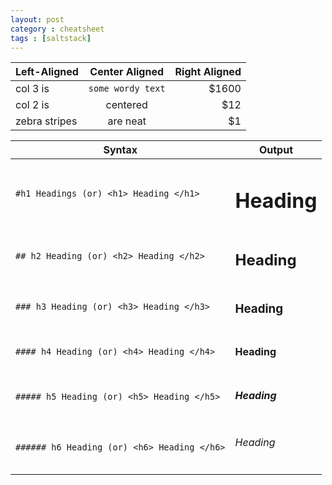 ```yaml
---
layout: post
category : cheatsheet
tags : [saltstack]
---
```


| Left-Aligned  | Center Aligned  | Right Aligned |
| :------------ |:---------------:| -----:|
| col 3 is      | ```some wordy text``` | $1600 |
| col 2 is      | centered        |   $12 |
| zebra stripes | are neat        |    $1 |

|Syntax | Output |
|------------ | -------------|
| ```#h1 Headings (or) <h1> Heading </h1>``` | <h1>Heading</h1>|
|```## h2 Heading (or) <h2> Heading </h2>```| <h2>Heading</h2>|
|```### h3 Heading (or) <h3> Heading </h3>```| <h3>Heading</h3>|
|```#### h4 Heading (or) <h4> Heading </h4>```| <h4>Heading</h4>|
|```##### h5 Heading (or) <h5> Heading </h5>```| <h5>Heading</h5>|
|```###### h6 Heading (or) <h6> Heading </h6>```| <h6>Heading</h6>|
